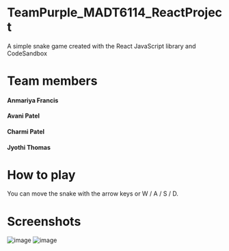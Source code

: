# TeamPurple_MADT6114_ReactProject
 A simple snake game created with the React JavaScript library and CodeSandbox

# Team members
  #### Anmariya Francis
  #### Avani Patel
  #### Charmi Patel
  #### Jyothi Thomas
  
# How to play
   You can move the snake with the arrow keys or W / A / S / D.
# Screenshots
![image](https://user-images.githubusercontent.com/60163786/112019214-983a7f80-8b05-11eb-970b-ae642f260b7c.png)
![image](https://user-images.githubusercontent.com/60163786/112019462-d59f0d00-8b05-11eb-8e6c-02addb6aaebf.png)



